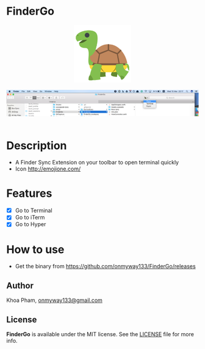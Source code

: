 # FinderGo

<div align = "center">
<img src="Images/Icon.png" width="150" height="150" />
<br>
<br>
</div>

<div align = "center">
<img src="Images/screenshot2.png" />
<br>
<br>
</div>

# Description

- A Finder Sync Extension on your toolbar to open terminal quickly
- Icon http://emojione.com/

# Features

- [x] Go to Terminal
- [x] Go to iTerm
- [x] Go to Hyper

# How to use

- Get the binary from https://github.com/onmyway133/FinderGo/releases

## Author

Khoa Pham, onmyway133@gmail.com

## License

**FinderGo** is available under the MIT license. See the [LICENSE](https://github.com/onmyway133/FinderGo/blob/master/LICENSE.md) file for more info.
